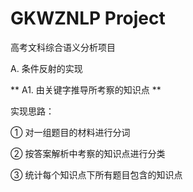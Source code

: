 # GKWZNLP Project

高考文科综合语义分析项目

A. 条件反射的实现

   ** A1. 由关键字推导所考察的知识点 **

   实现思路：
    
   ① 对一组题目的材料进行分词
    
   ② 按答案解析中考察的知识点进行分类
    
   ③ 统计每个知识点下所有题目包含的知识点
        
